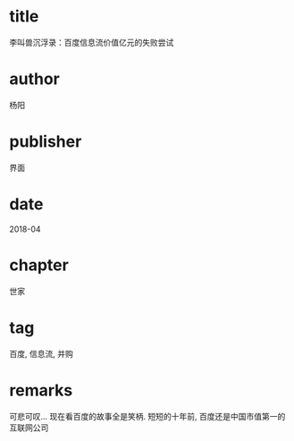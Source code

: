# title
李叫兽沉浮录：百度信息流价值亿元的失败尝试

# author
杨阳

# publisher
界面

# date
2018-04

# chapter
世家

# tag
百度, 信息流, 并购

# remarks
可悲可叹... 现在看百度的故事全是笑柄. 短短的十年前, 百度还是中国市值第一的互联网公司

